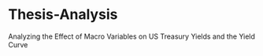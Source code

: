 # Thesis-Analysis
Analyzing the Effect of Macro Variables on US Treasury Yields and the Yield Curve
